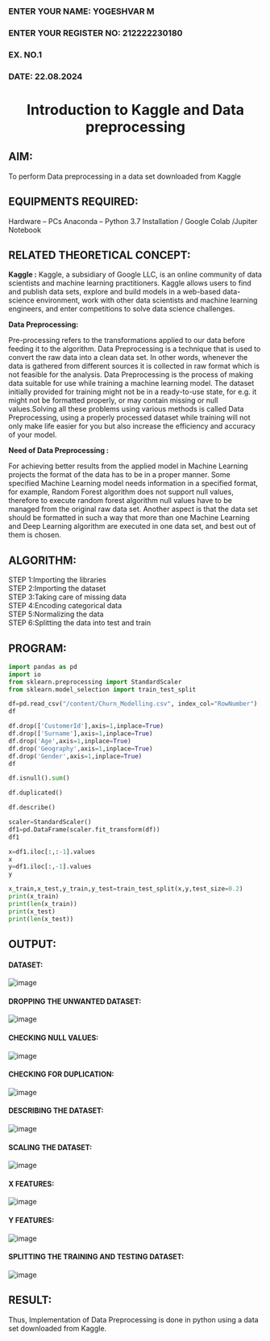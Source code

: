 <H3>ENTER YOUR NAME: YOGESHVAR M </H3>
<H3>ENTER YOUR REGISTER NO: 212222230180</H3>
<H3>EX. NO.1</H3>
<H3>DATE: 22.08.2024 </H3>
<H1 ALIGN =CENTER> Introduction to Kaggle and Data preprocessing</H1>

## AIM:

To perform Data preprocessing in a data set downloaded from Kaggle

## EQUIPMENTS REQUIRED:
Hardware – PCs
Anaconda – Python 3.7 Installation / Google Colab /Jupiter Notebook

## RELATED THEORETICAL CONCEPT:

**Kaggle :**
Kaggle, a subsidiary of Google LLC, is an online community of data scientists and machine learning practitioners. Kaggle allows users to find and publish data sets, explore and build models in a web-based data-science environment, work with other data scientists and machine learning engineers, and enter competitions to solve data science challenges.

**Data Preprocessing:**

Pre-processing refers to the transformations applied to our data before feeding it to the algorithm. Data Preprocessing is a technique that is used to convert the raw data into a clean data set. In other words, whenever the data is gathered from different sources it is collected in raw format which is not feasible for the analysis.
Data Preprocessing is the process of making data suitable for use while training a machine learning model. The dataset initially provided for training might not be in a ready-to-use state, for e.g. it might not be formatted properly, or may contain missing or null values.Solving all these problems using various methods is called Data Preprocessing, using a properly processed dataset while training will not only make life easier for you but also increase the efficiency and accuracy of your model.

**Need of Data Preprocessing :**

For achieving better results from the applied model in Machine Learning projects the format of the data has to be in a proper manner. Some specified Machine Learning model needs information in a specified format, for example, Random Forest algorithm does not support null values, therefore to execute random forest algorithm null values have to be managed from the original raw data set.
Another aspect is that the data set should be formatted in such a way that more than one Machine Learning and Deep Learning algorithm are executed in one data set, and best out of them is chosen.


## ALGORITHM:
STEP 1:Importing the libraries<BR>
STEP 2:Importing the dataset<BR>
STEP 3:Taking care of missing data<BR>
STEP 4:Encoding categorical data<BR>
STEP 5:Normalizing the data<BR>
STEP 6:Splitting the data into test and train<BR>

##  PROGRAM:
```python
import pandas as pd
import io
from sklearn.preprocessing import StandardScaler
from sklearn.model_selection import train_test_split
```
```python
df=pd.read_csv("/content/Churn_Modelling.csv", index_col="RowNumber")
df
```
```python
df.drop(['CustomerId'],axis=1,inplace=True)
df.drop(['Surname'],axis=1,inplace=True)
df.drop('Age',axis=1,inplace=True)
df.drop('Geography',axis=1,inplace=True)
df.drop('Gender',axis=1,inplace=True)
df
```
```python
df.isnull().sum()
```
```python
df.duplicated()
```
```python
df.describe()
```
```python
scaler=StandardScaler()
df1=pd.DataFrame(scaler.fit_transform(df))
df1
```
```python
x=df1.iloc[:,:-1].values
x
y=df1.iloc[:,-1].values
y
```
```python
x_train,x_test,y_train,y_test=train_test_split(x,y,test_size=0.2)
print(x_train)
print(len(x_train))
print(x_test)
print(len(x_test))
```
## OUTPUT:
#### DATASET:

![image](https://github.com/user-attachments/assets/b307ad72-2227-40f9-a01f-ea29f5ce9a97)


#### DROPPING THE UNWANTED DATASET:

![image](https://github.com/user-attachments/assets/3dba3b07-09f9-49db-a55a-99b2faf06c90)


#### CHECKING NULL VALUES:

![image](https://github.com/user-attachments/assets/d3c1fce1-752c-4fde-a516-9df764d0d480)


#### CHECKING FOR DUPLICATION:

![image](https://github.com/user-attachments/assets/48106b0f-bcfd-4935-9c50-99826fd24377)

#### DESCRIBING THE DATASET:

![image](https://github.com/user-attachments/assets/8458a45b-0d8a-4bbb-80b9-e5084cb711ad)

#### SCALING THE DATASET:

![image](https://github.com/user-attachments/assets/ff631792-e764-4331-998b-ec2c75079c9f)

#### X FEATURES:

![image](https://github.com/user-attachments/assets/9153bdee-74b3-41f2-aa60-f7ab4d361cb5)

#### Y FEATURES:

![image](https://github.com/user-attachments/assets/9597d125-20f2-4959-aa6c-73867f95925d)

#### SPLITTING THE TRAINING AND TESTING DATASET:

![image](https://github.com/user-attachments/assets/0d84d561-5ac7-43d6-871d-ac66b127df80)

## RESULT:
Thus, Implementation of Data Preprocessing is done in python  using a data set downloaded from Kaggle.
